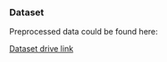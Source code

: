 ### Dataset

Preprocessed data could be found here:

[Dataset drive link](https://arxiv.org/abs/1610.02357)